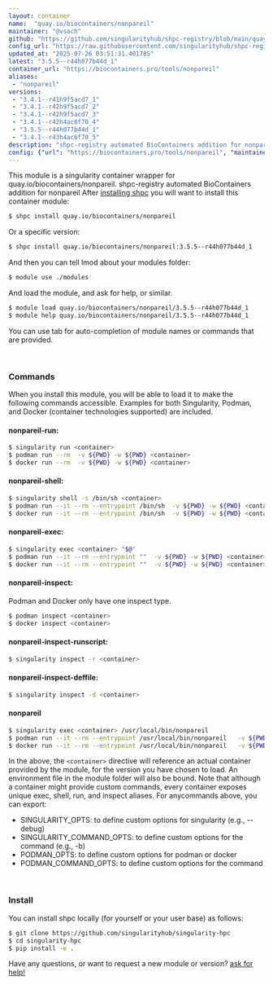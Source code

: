 ```yaml
---
layout: container
name:  "quay.io/biocontainers/nonpareil"
maintainer: "@vsoch"
github: "https://github.com/singularityhub/shpc-registry/blob/main/quay.io/biocontainers/nonpareil/container.yaml"
config_url: "https://raw.githubusercontent.com/singularityhub/shpc-registry/main/quay.io/biocontainers/nonpareil/container.yaml"
updated_at: "2025-07-26 03:51:31.401785"
latest: "3.5.5--r44h077b44d_1"
container_url: "https://biocontainers.pro/tools/nonpareil"
aliases:
 - "nonpareil"
versions:
 - "3.4.1--r41h9f5acd7_1"
 - "3.4.1--r42h9f5acd7_2"
 - "3.4.1--r42h9f5acd7_3"
 - "3.4.1--r42h4ac6f70_4"
 - "3.5.5--r44h077b44d_1"
 - "3.4.1--r43h4ac6f70_5"
description: "shpc-registry automated BioContainers addition for nonpareil"
config: {"url": "https://biocontainers.pro/tools/nonpareil", "maintainer": "@vsoch", "description": "shpc-registry automated BioContainers addition for nonpareil", "latest": {"3.5.5--r44h077b44d_1": "sha256:cadfef41dd5ad032c0f29cfa0e83692199285d85df56e4454197f3797dd59f83"}, "tags": {"3.4.1--r41h9f5acd7_1": "sha256:c5a505e4313c44fa008fad2afa551cd50b2ea33f50dd2e4e3859c20f02bbab6b", "3.4.1--r42h9f5acd7_2": "sha256:871d2a6ea59e6bf858b5974647d2f869ecf3b94edf7f8515cf4733a9f0bddad4", "3.4.1--r42h9f5acd7_3": "sha256:5b56bcee2ee5ec9d8dd1e9154e92d4bc6b9a838edc4fb2c7a58c6fe94c0ae570", "3.4.1--r42h4ac6f70_4": "sha256:240e8a7fd48916328118246eaa97d4a3d931432ba252a75a57b87c31c903e24d", "3.5.5--r44h077b44d_1": "sha256:cadfef41dd5ad032c0f29cfa0e83692199285d85df56e4454197f3797dd59f83", "3.4.1--r43h4ac6f70_5": "sha256:59272aa67ff580d1220eb8cdd69834b03b48ba508e66b78f7cdc6eaaa1b8cc36"}, "docker": "quay.io/biocontainers/nonpareil", "aliases": {"nonpareil": "/usr/local/bin/nonpareil"}}
---
```


This module is a singularity container wrapper for quay.io/biocontainers/nonpareil.
shpc-registry automated BioContainers addition for nonpareil
After [installing shpc](#install) you will want to install this container module:


```bash
$ shpc install quay.io/biocontainers/nonpareil
```

Or a specific version:

```bash
$ shpc install quay.io/biocontainers/nonpareil:3.5.5--r44h077b44d_1
```

And then you can tell lmod about your modules folder:

```bash
$ module use ./modules
```

And load the module, and ask for help, or similar.

```bash
$ module load quay.io/biocontainers/nonpareil/3.5.5--r44h077b44d_1
$ module help quay.io/biocontainers/nonpareil/3.5.5--r44h077b44d_1
```

You can use tab for auto-completion of module names or commands that are provided.

<br>

### Commands

When you install this module, you will be able to load it to make the following commands accessible.
Examples for both Singularity, Podman, and Docker (container technologies supported) are included.

#### nonpareil-run:

```bash
$ singularity run <container>
$ podman run --rm  -v ${PWD} -w ${PWD} <container>
$ docker run --rm  -v ${PWD} -w ${PWD} <container>
```

#### nonpareil-shell:

```bash
$ singularity shell -s /bin/sh <container>
$ podman run --it --rm --entrypoint /bin/sh  -v ${PWD} -w ${PWD} <container>
$ docker run --it --rm --entrypoint /bin/sh  -v ${PWD} -w ${PWD} <container>
```

#### nonpareil-exec:

```bash
$ singularity exec <container> "$@"
$ podman run --it --rm --entrypoint ""  -v ${PWD} -w ${PWD} <container> "$@"
$ docker run --it --rm --entrypoint ""  -v ${PWD} -w ${PWD} <container> "$@"
```

#### nonpareil-inspect:

Podman and Docker only have one inspect type.

```bash
$ podman inspect <container>
$ docker inspect <container>
```

#### nonpareil-inspect-runscript:

```bash
$ singularity inspect -r <container>
```

#### nonpareil-inspect-deffile:

```bash
$ singularity inspect -d <container>
```


#### nonpareil

```bash
$ singularity exec <container> /usr/local/bin/nonpareil
$ podman run --it --rm --entrypoint /usr/local/bin/nonpareil   -v ${PWD} -w ${PWD} <container> -c " $@"
$ docker run --it --rm --entrypoint /usr/local/bin/nonpareil   -v ${PWD} -w ${PWD} <container> -c " $@"
```



In the above, the `<container>` directive will reference an actual container provided
by the module, for the version you have chosen to load. An environment file in the
module folder will also be bound. Note that although a container
might provide custom commands, every container exposes unique exec, shell, run, and
inspect aliases. For anycommands above, you can export:

 - SINGULARITY_OPTS: to define custom options for singularity (e.g., --debug)
 - SINGULARITY_COMMAND_OPTS: to define custom options for the command (e.g., -b)
 - PODMAN_OPTS: to define custom options for podman or docker
 - PODMAN_COMMAND_OPTS: to define custom options for the command

<br>

### Install

You can install shpc locally (for yourself or your user base) as follows:

```bash
$ git clone https://github.com/singularityhub/singularity-hpc
$ cd singularity-hpc
$ pip install -e .
```

Have any questions, or want to request a new module or version? [ask for help!](https://github.com/singularityhub/singularity-hpc/issues)